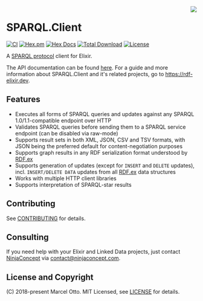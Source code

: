 <img src="sparql-logo.png" align="right" />

# SPARQL.Client

[![CI](https://github.com/rdf-elixir/sparql_client/workflows/CI/badge.svg?branch=master)](https://github.com/rdf-elixir/sparql_client/actions?query=branch%3Amaster+workflow%3ACI)
[![Hex.pm](https://img.shields.io/hexpm/v/sparql_client.svg?style=flat-square)](https://hex.pm/packages/sparql_client)
[![Hex Docs](https://img.shields.io/badge/hex-docs-lightgreen.svg)](https://hexdocs.pm/sparql_client/)
[![Total Download](https://img.shields.io/hexpm/dt/sparql_client.svg)](https://hex.pm/packages/sparql_client)
[![License](https://img.shields.io/hexpm/l/sparql_client.svg)](https://github.com/rdf-elixir/sparql_client/blob/master/LICENSE.md)


A [SPARQL protocol](https://www.w3.org/TR/sparql11-protocol/) client for Elixir.

The API documentation can be found [here](https://hexdocs.pm/sparql_client/). For a guide and more information about SPARQL.Client and it's related projects, go to <https://rdf-elixir.dev>.


## Features

- Executes all forms of SPARQL queries and updates against any SPARQL 1.0/1.1-compatible endpoint over HTTP
- Validates SPARQL queries before sending them to a SPARQL service endpoint (can be disabled via raw-mode)
- Supports result sets in both XML, JSON, CSV and TSV formats, with JSON being the preferred default for content-negotiation purposes
- Supports graph results in any RDF serialization format understood by [RDF.ex]
- Supports generation of updates (except for `INSERT` and `DELETE` updates), incl. `INSERT/DELETE DATA` updates from all [RDF.ex] data structures
- Works with multiple HTTP client libraries
- Supports interpretation of SPARQL-star results


## Contributing

See [CONTRIBUTING](CONTRIBUTING.md) for details.


## Consulting

If you need help with your Elixir and Linked Data projects, just contact [NinjaConcept](https://www.ninjaconcept.com/) via <contact@ninjaconcept.com>.


## License and Copyright

(C) 2018-present Marcel Otto. MIT Licensed, see [LICENSE](LICENSE.md) for details.


[SPARQL.Client]:        https://hex.pm/packages/sparql_client
[SPARQL.ex]:            https://hex.pm/packages/sparql
[RDF.ex]:               https://hex.pm/packages/rdf
